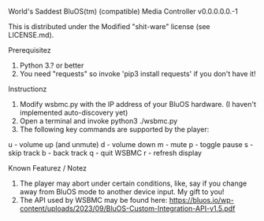 
World's Saddest BluOS(tm) (compatible) Media Controller
      v0.0.0.0.0.-1

This is distributed under the Modified "shit-ware" license (see LICENSE.md).

Prerequisitez

1. Python 3.? or better
2. You need "requests" so invoke 'pip3 install requests' if you don't have it!

Instructionz

1. Modify wsbmc.py with the IP address of your BluOS hardware.
     (I haven't implemented auto-discovery yet)
2. Open a terminal and invoke python3 ./wsbmc.py
3. The following key commands are supported by the player:

  u - volume up (and unmute)
  d - volume down
  m - mute
  p - toggle pause
  s - skip track
  b - back track
  q - quit WSBMC
  r - refresh display

Known Featurez / Notez

1. The player may abort under certain conditions, like, say if you change away
   from BluOS mode to another device input. My gift to you!
2. The API used by WSBMC may be found here:
     https://bluos.io/wp-content/uploads/2023/09/BluOS-Custom-Integration-API-v1.5.pdf

